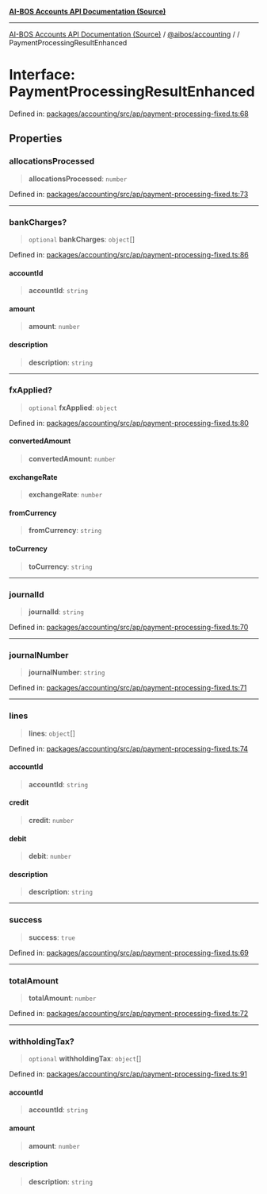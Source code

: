 [**AI-BOS Accounts API Documentation (Source)**](../../../README.md)

***

[AI-BOS Accounts API Documentation (Source)](../../../README.md) / [@aibos/accounting](../README.md) / [](../README.md) / PaymentProcessingResultEnhanced

# Interface: PaymentProcessingResultEnhanced

Defined in: [packages/accounting/src/ap/payment-processing-fixed.ts:68](https://github.com/pohlai88/accounts/blob/48103fb36d28b2b9bfb33472b6de2f719773cde9/packages/accounting/src/ap/payment-processing-fixed.ts#L68)

## Properties

### allocationsProcessed

> **allocationsProcessed**: `number`

Defined in: [packages/accounting/src/ap/payment-processing-fixed.ts:73](https://github.com/pohlai88/accounts/blob/48103fb36d28b2b9bfb33472b6de2f719773cde9/packages/accounting/src/ap/payment-processing-fixed.ts#L73)

***

### bankCharges?

> `optional` **bankCharges**: `object`[]

Defined in: [packages/accounting/src/ap/payment-processing-fixed.ts:86](https://github.com/pohlai88/accounts/blob/48103fb36d28b2b9bfb33472b6de2f719773cde9/packages/accounting/src/ap/payment-processing-fixed.ts#L86)

#### accountId

> **accountId**: `string`

#### amount

> **amount**: `number`

#### description

> **description**: `string`

***

### fxApplied?

> `optional` **fxApplied**: `object`

Defined in: [packages/accounting/src/ap/payment-processing-fixed.ts:80](https://github.com/pohlai88/accounts/blob/48103fb36d28b2b9bfb33472b6de2f719773cde9/packages/accounting/src/ap/payment-processing-fixed.ts#L80)

#### convertedAmount

> **convertedAmount**: `number`

#### exchangeRate

> **exchangeRate**: `number`

#### fromCurrency

> **fromCurrency**: `string`

#### toCurrency

> **toCurrency**: `string`

***

### journalId

> **journalId**: `string`

Defined in: [packages/accounting/src/ap/payment-processing-fixed.ts:70](https://github.com/pohlai88/accounts/blob/48103fb36d28b2b9bfb33472b6de2f719773cde9/packages/accounting/src/ap/payment-processing-fixed.ts#L70)

***

### journalNumber

> **journalNumber**: `string`

Defined in: [packages/accounting/src/ap/payment-processing-fixed.ts:71](https://github.com/pohlai88/accounts/blob/48103fb36d28b2b9bfb33472b6de2f719773cde9/packages/accounting/src/ap/payment-processing-fixed.ts#L71)

***

### lines

> **lines**: `object`[]

Defined in: [packages/accounting/src/ap/payment-processing-fixed.ts:74](https://github.com/pohlai88/accounts/blob/48103fb36d28b2b9bfb33472b6de2f719773cde9/packages/accounting/src/ap/payment-processing-fixed.ts#L74)

#### accountId

> **accountId**: `string`

#### credit

> **credit**: `number`

#### debit

> **debit**: `number`

#### description

> **description**: `string`

***

### success

> **success**: `true`

Defined in: [packages/accounting/src/ap/payment-processing-fixed.ts:69](https://github.com/pohlai88/accounts/blob/48103fb36d28b2b9bfb33472b6de2f719773cde9/packages/accounting/src/ap/payment-processing-fixed.ts#L69)

***

### totalAmount

> **totalAmount**: `number`

Defined in: [packages/accounting/src/ap/payment-processing-fixed.ts:72](https://github.com/pohlai88/accounts/blob/48103fb36d28b2b9bfb33472b6de2f719773cde9/packages/accounting/src/ap/payment-processing-fixed.ts#L72)

***

### withholdingTax?

> `optional` **withholdingTax**: `object`[]

Defined in: [packages/accounting/src/ap/payment-processing-fixed.ts:91](https://github.com/pohlai88/accounts/blob/48103fb36d28b2b9bfb33472b6de2f719773cde9/packages/accounting/src/ap/payment-processing-fixed.ts#L91)

#### accountId

> **accountId**: `string`

#### amount

> **amount**: `number`

#### description

> **description**: `string`
